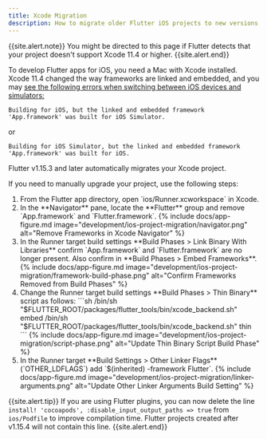 ```yaml
---
title: Xcode Migration
description: How to migrate older Flutter iOS projects to new versions of Xcode.
---
```


{{site.alert.note}}
  You might be directed to this page if Flutter detects that your project
  doesn't support Xcode 11.4 or higher.
{{site.alert.end}}

To develop Flutter apps for iOS, you need a Mac with Xcode installed.
Xcode 11.4 changed the way frameworks are linked and embedded,
and you may [see the following errors when switching between
iOS devices and simulators:][errors]

```
Building for iOS, but the linked and embedded framework 'App.framework' was built for iOS Simulator.
```
or
```
Building for iOS Simulator, but the linked and embedded framework 'App.framework' was built for iOS.
```

Flutter v1.15.3 and later automatically migrates your Xcode project.

If you need to manually upgrade your project, use the following steps:

<ol markdown="1">
<li markdown="1">From the Flutter app directory,
    open `ios/Runner.xcworkspace` in Xcode.
</li>
<li markdown="1">In the **Navigator** pane, locate the
    **Flutter** group and remove `App.framework`
    and `Flutter.framework`.
{% include docs/app-figure.md image="development/ios-project-migration/navigator.png" alt="Remove Frameworks in Xcode Navigator" %}
</li>

<li markdown="1">In the Runner target build settings
    **Build Phases > Link Binary With Libraries**
    confirm `App.framework` and `Flutter.framework`
    are no longer present. Also confirm
    in **Build Phases > Embed Frameworks**.
{% include docs/app-figure.md image="development/ios-project-migration/framework-build-phase.png" alt="Confirm Frameworks Removed from Build Phases" %}
</li>

<li markdown="1">Change the Runner target build settings
    **Build Phases > Thin Binary** script as follows:
```sh
/bin/sh "$FLUTTER_ROOT/packages/flutter_tools/bin/xcode_backend.sh" embed
/bin/sh "$FLUTTER_ROOT/packages/flutter_tools/bin/xcode_backend.sh" thin
```
{% include docs/app-figure.md image="development/ios-project-migration/script-phase.png" alt="Update Thin Binary Script Build Phase" %}
</li>

<li markdown="1">In the Runner target **Build Settings >
    Other Linker Flags** (`OTHER_LDFLAGS`)
    add `$(inherited) -framework Flutter`.
{% include docs/app-figure.md image="development/ios-project-migration/linker-arguments.png" alt="Update Other Linker Arguments Build Setting" %}
</li>
</ol>

{{site.alert.tip}}
  If you are using Flutter plugins, you can now delete the line
  `install! 'cocoapods', :disable_input_output_paths => true` from `ios/Podfile`
  to improve compilation time. Flutter projects created after v1.15.4 will not
  contain this line.
{{site.alert.end}}

[errors]: https://github.com/flutter/flutter/issues/50568

